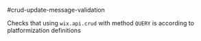 #crud-update-message-validation

Checks that using `wix.api.crud` with method `QUERY` is according to platformization definitions
